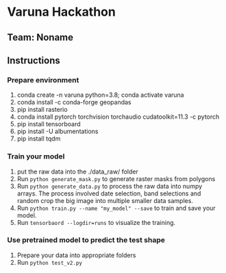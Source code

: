 # Varuna Hackathon

## Team: Noname

## Instructions

### Prepare environment

1. conda create -n varuna python=3.8; conda activate varuna
2. conda install -c conda-forge geopandas
3. pip install rasterio
4. conda install pytorch torchvision torchaudio cudatoolkit=11.3 -c pytorch
5. pip install tensorboard
6. pip install -U albumentations
7. pip install tqdm



### Train your model

1. put the raw data into the ./data_raw/ folder
2. Run `python generate_mask.py` to generate raster masks from polygons
3. Run `python generate_data.py` to process the raw data into numpy arrays. The process involved date selection, band selections and random crop the big image into multiple smaller data samples.
4. Run `python train.py --name "my_model" --save` to train and save your model. 
5. Run `tensorbaord --logdir=runs` to visualize the training. 



### Use pretrained model to predict the test shape

1. Prepare your data into appropriate folders
2. Run `python test_v2.py`




